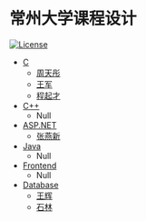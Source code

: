 # 常州大学课程设计

[![License](https://img.shields.io/badge/license-WTFPL-blue.svg)](LICENSE)

- [C](C)
  - [周天彤](C/周天彤)
  - [王军](C/王军)
  - [程起才](C/程起才)
- [C++](C++)
  - Null
- [ASP.NET](ASP.NET)
  - [张燕新](ASP.NET/张燕新)
- [Java](Java)
  - Null
- [Frontend](Frontend)
  - Null
- [Database](Database)
  - [王辉](Database/王辉)
  - [石林](Database/石林)
